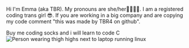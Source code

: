 Hi I'm Emma (aka TBR).
My pronouns are she/her🏳️‍⚧️🏳️‍🌈.
I am a registered coding trans girl 😎.
If you are working in a big company and are copying my code comment "this was made by TBR4 on github".

Buy me coding socks and i will learn to code C
![Person wearing thigh highs next to laptop running linux](https://blogger.googleusercontent.com/img/a/AVvXsEgfNHnJplsnFGgQBpSyDbvi3T_LBB5T1RLJMwhgW0Cy2moXE-lkofZoP0pTjVhqTQQI_e_PZrTUSPtSehs2krgWCRi6VYiRswDHoRZaUoWBANAMgW-B4sPSnTOcubGe-1lwjnEXDBLxdHzNk1IxoQU6c7NAN7Cun8cIFNqf2sVAmWPi43eRfY9fiwic=w1600)
